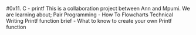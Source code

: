 #0x11. C - printf
This is a  collaboration project between Ann and Mpumi.
We are learning about;
Pair Programming - How To
Flowcharts
Technical Writing
Printf function brief - What to know to create your own Printf function
